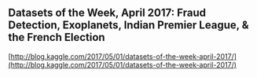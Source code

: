 ## Datasets of the Week, April 2017: Fraud Detection, Exoplanets, Indian Premier League, & the French Election
  
  [http://blog.kaggle.com/2017/05/01/datasets-of-the-week-april-2017/](http://blog.kaggle.com/2017/05/01/datasets-of-the-week-april-2017/)